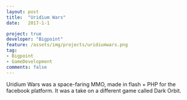 ```yaml
---
layout: post
title:  "Uridium Wars"
date:   2017-1-1

project: true
developer: "Bigpoint"
feature: /assets/img/projects/uridiumwars.png
tag:
- Bigpoint
- GameDevelopment
comments: false
---
```

Uridium Wars was a space-faring MMO, made in flash + PHP for the facebook platform. It was a take on a different game called Dark Orbit.
